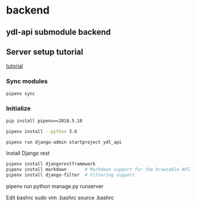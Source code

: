 # backend
## ydl-api submodule backend

## Server setup tutorial
[tutorial](https://github.com/YoungAndDigitalLearning/ydl-api/blob/master/Server-setup-manual.md)

### Sync modules
``` bash
pipenv sync
``` 

### Initialize
``` bash
pip install pipenv==2018.5.18 

pipenv install --python 3.6

pipenv run django-admin startproject ydl_api

```

Install Django rest
``` bash
pipenv install djangorestframework
pipenv install markdown       # Markdown support for the browsable API.
pipenv install django-filter  # Filtering support
```

pipenv run python manage.py runserver


Edit bashrc
sudo vim .bashrc
source .bashrc
